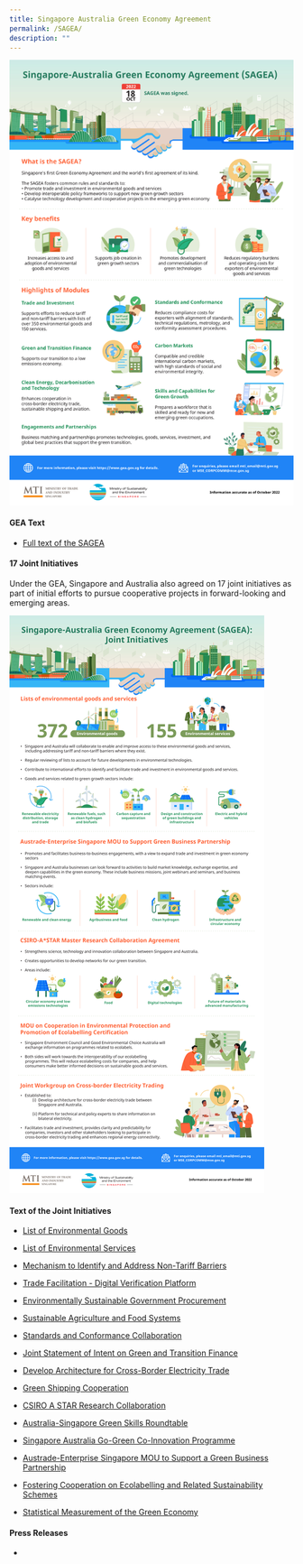 ```yaml
---
title: Singapore Australia Green Economy Agreement
permalink: /SAGEA/
description: ""
---
```

![](/images/Singapore-Australia%20Green%20Economy%20Agreement%20(SAGEA)_v3.jpg)
	
#### GEA Text

* [Full text of the SAGEA](https://www.dfat.gov.au/sites/default/files/singapore-australia-gea-official-text-signed.pdf)


#### 17 Joint Initiatives

Under the GEA, Singapore and Australia also agreed on 17 joint initiatives as part of initial efforts to pursue cooperative projects in forward-looking and emerging areas. 

![](/images/Singapore-Australia%20Green%20Economy%20Agreement%20Joint%20Initiatives_v3.jpg)

#### Text of the Joint Initiatives

* [List of Environmental Goods](https://go.gov.sg/sagea-environmental-goods-list)
	
* [List of Environmental Services](https://go.gov.sg/sagea-environmental-services-list)
	
* [Mechanism to Identify and Address Non-Tariff Barriers](https://go.gov.sg/sagea-non-tariff-barriers-mechanism)
	
* [Trade Facilitation - Digital Verification Platform](https://go.gov.sg/sagea-digital-verification-platform)
	
* [Environmentally Sustainable Government Procurement](https://go.gov.sg/sagea-green-gp)
	
* [Sustainable Agriculture and Food Systems](https://go.gov.sg/sagea-sustainable-agriculture)
	
* [Standards and Conformance Collaboration](https://go.gov.sg/sagea-standards-conformance)
	
* [Joint Statement of Intent on Green and Transition Finance](https://go.gov.sg/sagea-green-finance-joint-statement)
	
* [Develop Architecture for Cross-Border Electricity Trade](https://go.gov.sg/sagea-crossborder-electricity-architecture)
	
* [Green Shipping Cooperation](https://go.gov.sg/sagea-green-shipping-cooperation)
	
* [CSIRO A STAR Research Collaboration](https://go.gov.sg/sagea-mrca)
	
* [Australia-Singapore Green Skills Roundtable](https://go.gov.sg/sagea-asgsr)
	
* [Singapore Australia Go-Green Co-Innovation Programme](https://go.gov.sg/sagea-cip)
	
* [Austrade-Enterprise Singapore MOU to Support a Green Business Partnership](https://go.gov.sg/sagea-austrade-enterprisesg-mou)
	
* [Fostering Cooperation on Ecolabelling and Related Sustainability Schemes](https://go.gov.sg/sagea-ecolabelling)
	
* [Statistical Measurement of the Green Economy](https://go.gov.sg/sagea-statistical-measurement)

#### Press Releases

* 